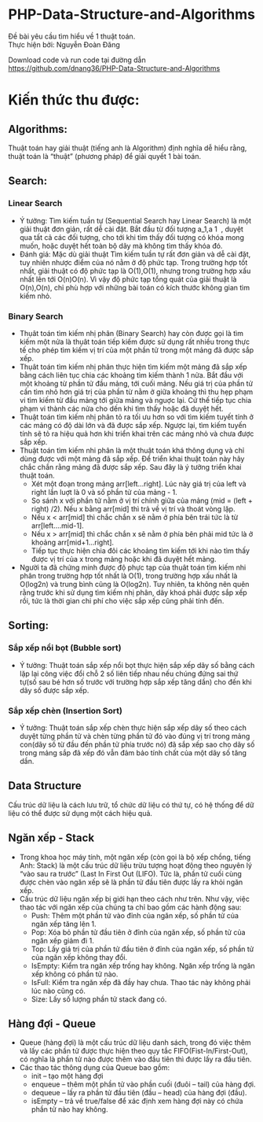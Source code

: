 # PHP-Data-Structure-and-Algorithms
Đề bài yêu cầu tìm hiểu về 1 thuật toán. <br>
Thực hiện bởi: Nguyễn Đoàn Đăng

Download code và run code tại đường dẫn https://github.com/dnang36/PHP-Data-Structure-and-Algorithms

# Kiến thức thu được:
## Algorithms:
Thuật toán hay giải thuật (tiếng anh là Algorithm) định nghĩa dễ hiểu rằng, thuật toán là “thuật” (phương pháp) để giải quyết 1 bài toán.
## Search:

### Linear Search
- Ý tưởng: Tìm kiếm tuần tự (Sequential Search hay Linear Search) là một giải thuật đơn giản, rất dễ cài đặt. Bắt đầu từ đối tượng a_1,a
  1
  ​
  , duyệt qua tất cả các đối tượng, cho tới khi tìm thấy đối tượng có khóa mong muốn, hoặc duyệt hết toàn bộ dãy mà không tìm thấy khóa đó.
- Đánh giá: Mặc dù giải thuật Tìm kiếm tuần tự rất đơn giản và dễ cài đặt, tuy nhiên nhược điểm của nó nằm ở độ phức tạp. Trong trường hợp tốt nhất, giải thuật có độ phức tạp là O(1),O(1), nhưng trong trường hợp xấu nhất lên tới O(n)O(n). Vì vậy độ phức tạp tổng quát của giải thuật là O(n),O(n), chỉ phù hợp với những bài toán có kích thước không gian tìm kiếm nhỏ.
### Binary Search

- Thụât toán tìm kiếm nhị phân (Binary Search) hay còn được gọi là tìm kiếm một nửa là thụât toán tiếp kiếm được sử dụng rất nhiều trong thực tế cho phép tìm kiếm vị trí của một phần tử trong một mảng đã được sắp xếp.
- Thụât toán tìm kiếm nhị phân thực hiện tìm kiếm một mảng đã sắp xếp bằng cách liên tục chia các khoảng tìm kiếm thành 1 nửa. Bắt đầu với một khoảng từ phần tử đầu mảng, tới cuối mảng. Nếu giá trị của phần tử cần tìm nhỏ hơn giá trị của phần từ nằm ở giữa khoảng thì thu hẹp phạm vi tìm kiếm từ đầu mảng tới giửa mảng và nguợc lại. Cứ thế tiếp tục chia phạm vi thành các nửa cho dến khi tìm thấy hoặc đã duyệt hết.
- Thuật toán tìm kiếm nhị phân tỏ ra tối ưu hơn so với tìm kiếm tuyết tính ở các mảng có độ dài lớn và đã được sắp xếp. Ngược lại, tìm kiếm tuyến tính sẽ tỏ ra hiệu quả hơn khi triển khai trên các mảng nhỏ và chưa được sắp xếp.
- Thuật toán tìm kiếm nhi phân là một thuật toán khá thông dụng và chỉ dùng được với một mảng đã sắp xếp. Để triển khai thuật toán này hãy chắc chắn rằng mảng đã được sắp xếp. Sau đây là ý tưởng triển khai thuật toán.
  - Xét một đoạn trong mảng arr[left...right]. Lúc này giá trị của left và right lần luợt là 0 và số phần tử của mảng - 1.
  - So sánh x với phần tử nằm ở vị trí chính giữa của mảng (mid = (left + right) /2). Nếu x bằng arr[mid] thì trả về vị trí và thoát vòng lặp.
  - Nếu x < arr[mid] thì chắc chắn x sẽ nằm ở phía bên trái tức là từ arr[left....mid-1].
  - Nếu x > arr[mid] thì chắc chắn x sẽ nằm ở phía bên phải mid tức là ở khoảng arr[mid+1...right].
  - Tiếp tục thực hiện chia đôi các khoảng tìm kiếm tới khi nào tìm thấy được vị trí của x trong mảng hoặc khi đã duyệt hết mảng.
- Người ta đã chứng minh được độ phực tạp của thụât toán tìm kiếm nhi phân trong trường hợp tốt nhất là O(1), trong trường hợp xấu nhất là O(log2n) và trung bình cũng là O(log2n). Tuy nhiên, ta không nên quên rằng trước khi sử dụng tìm kiếm nhị phân, dãy khoá phải được sắp xếp rồi, tức là thời gian chi phí cho việc sắp xếp cũng phải tính đến.

## Sorting:

### Sắp xếp nổi bọt (Bubble sort)
- Ý tưởng: Thuật toán sắp xếp nổi bọt thực hiện sắp xếp dãy số bằng cách lặp lại công việc đổi chỗ 2 số liên tiếp nhau nếu chúng đứng sai thứ tự(số sau bé hơn số trước với trường hợp sắp xếp tăng dần) cho đến khi dãy số được sắp xếp.
### Sắp xếp chèn (Insertion Sort)
- Ý tưởng: Thuật toán sắp xếp chèn thực hiện sắp xếp dãy số theo cách duyệt từng phần tử và chèn từng phần tử đó vào đúng vị trí trong mảng con(dãy số từ đầu đến phần tử phía trước nó) đã sắp xếp sao cho dãy số trong mảng sắp đã xếp đó vẫn đảm bảo tính chất của một dãy số tăng dần.


## Data Structure
Cấu trúc dữ liệu là cách lưu trữ, tổ chức dữ liệu có thứ tự, có hệ thống để dữ liệu có thể được sử dụng một cách hiệu quả.
## Ngăn xếp - Stack
- Trong khoa học máy tính, một ngăn xếp (còn gọi là bộ xếp chồng, tiếng Anh: Stack) là một cấu trúc dữ liệu trừu tượng hoạt động theo nguyên lý “vào sau ra trước” (Last In First Out (LIFO). Tức là, phần tử cuối cùng được chèn vào ngăn xếp sẽ là phần tử đầu tiên được lấy ra khỏi ngăn xếp.
- Cấu trúc dữ liệu ngăn xếp bị giới hạn theo cách như trên. Như vậy, việc thao tác với ngăn xếp của chúng ta chỉ bao gồm các hành động sau:
  - Push: Thêm một phần tử vào đỉnh của ngăn xếp, số phần tử của ngăn xếp tăng lên 1.
  - Pop: Xóa bỏ phần tử đầu tiên ở đỉnh của ngăn xếp, số phần tử của ngăn xếp giảm đi 1.
  - Top: Lấy giá trị của phần tử đầu tiên ở đỉnh của ngăn xếp, số phần tử của ngăn xếp không thay đổi.
  - IsEmpty: Kiểm tra ngăn xếp trống hay không. Ngăn xếp trống là ngăn xếp không có phần tử nào.
  - IsFull: Kiểm tra ngăn xếp đã đầy hay chưa. Thao tác này không phải lúc nào cũng có.
  - Size: Lấy số lượng phần tử stack đang có.

## Hàng đợi - Queue
- Queue (hàng đợi) là một cấu trúc dữ liệu danh sách, trong đó việc thêm và lấy các phần tử được thực hiện theo quy tắc FIFO(Fist-In/First-Out), có nghĩa là phần tử nào được thêm vào đầu tiên thì được lấy ra đầu tiên. 
- Các thao tác thông dụng của Queue bao gồm:
  - init – tạo một hàng đợi
  - enqueue – thêm một phần tử vào phần cuối (đuôi – tail) của hàng đợi.
  - dequeue – lấy ra phần tử đầu tiên (đầu – head) của hàng đợi (đầu).
  - isEmpty – trả về true/false để xác định xem hàng đợi này có chứa phần tử nào hay không.

